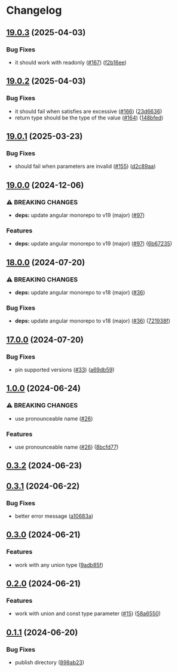 # Changelog

## [19.0.3](https://github.com/soc221b/ngx-exhaustive-check/compare/v19.0.2...v19.0.3) (2025-04-03)


### Bug Fixes

* it should work with readonly ([#167](https://github.com/soc221b/ngx-exhaustive-check/issues/167)) ([f2b16ee](https://github.com/soc221b/ngx-exhaustive-check/commit/f2b16ee53d5ac2a5a4a4c87520e272db2a930337))

## [19.0.2](https://github.com/soc221b/ngx-exhaustive-check/compare/19.0.1...v19.0.2) (2025-04-03)


### Bug Fixes

* it should fail when satisfies are excessive ([#166](https://github.com/soc221b/ngx-exhaustive-check/issues/166)) ([23d6636](https://github.com/soc221b/ngx-exhaustive-check/commit/23d6636fa586411b21764131be92bfb04c4632c5))
* return type should be the type of the value ([#164](https://github.com/soc221b/ngx-exhaustive-check/issues/164)) ([148bfed](https://github.com/soc221b/ngx-exhaustive-check/commit/148bfed527fa37d1c0c48864e07b4f4795adc42e))

## [19.0.1](https://github.com/soc221b/ngx-exhaustive-check/compare/19.0.0...v19.0.1) (2025-03-23)


### Bug Fixes

* should fail when parameters are invalid ([#155](https://github.com/soc221b/ngx-exhaustive-check/issues/155)) ([d2c89aa](https://github.com/soc221b/ngx-exhaustive-check/commit/d2c89aac173261d844c97bffd843d896810cfd56))

## [19.0.0](https://github.com/soc221b/ngx-exhaustive-check/compare/18.0.0...v19.0.0) (2024-12-06)


### ⚠ BREAKING CHANGES

* **deps:** update angular monorepo to v19 (major) ([#97](https://github.com/soc221b/ngx-exhaustive-check/issues/97))

### Features

* **deps:** update angular monorepo to v19 (major) ([#97](https://github.com/soc221b/ngx-exhaustive-check/issues/97)) ([6b67235](https://github.com/soc221b/ngx-exhaustive-check/commit/6b67235982e59252dc1229c1977d2dcdac846ce1))

## [18.0.0](https://github.com/soc221b/ngx-exhaustive-check/compare/17.0.0...v18.0.0) (2024-07-20)


### ⚠ BREAKING CHANGES

* **deps:** update angular monorepo to v18 (major) ([#36](https://github.com/soc221b/ngx-exhaustive-check/issues/36))

### Bug Fixes

* **deps:** update angular monorepo to v18 (major) ([#36](https://github.com/soc221b/ngx-exhaustive-check/issues/36)) ([721938f](https://github.com/soc221b/ngx-exhaustive-check/commit/721938f357cfaf424cb795001b7bd4ca8ff6a23e))

## [17.0.0](https://github.com/soc221b/ngx-exhaustive-check/compare/1.0.0...v17.0.0) (2024-07-20)


### Bug Fixes

* pin supported versions ([#33](https://github.com/soc221b/ngx-exhaustive-check/issues/33)) ([a69db59](https://github.com/soc221b/ngx-exhaustive-check/commit/a69db59c2031a5f326410548351259bdcc7b908f))

## [1.0.0](https://github.com/soc221b/ngx-exhaustive-check/compare/0.3.2...v1.0.0) (2024-06-24)


### ⚠ BREAKING CHANGES

* use pronounceable name ([#26](https://github.com/soc221b/ngx-exhaustive-check/issues/26))

### Features

* use pronounceable name ([#26](https://github.com/soc221b/ngx-exhaustive-check/issues/26)) ([8bcfd77](https://github.com/soc221b/ngx-exhaustive-check/commit/8bcfd77538057240d1259f8770ed15c752d93631))

## [0.3.2](https://github.com/soc221b/ngx-exhaustive-check/compare/0.3.1...v0.3.2) (2024-06-23)

## [0.3.1](https://github.com/soc221b/ngx-exhaustive-check/compare/0.3.0...v0.3.1) (2024-06-22)


### Bug Fixes

* better error message ([a10683a](https://github.com/soc221b/ngx-exhaustive-check/commit/a10683aa842585b88e8289ba1401e9f8924cdada))

## [0.3.0](https://github.com/soc221b/ngx-exhaustive-check/compare/0.2.1...v0.3.0) (2024-06-21)


### Features

* work with any union type ([9adb85f](https://github.com/soc221b/ngx-exhaustive-check/commit/9adb85f46db4787a356999365d6ca09a1b084037))

## [0.2.0](https://github.com/soc221b/ngx-exhaustive-check/compare/0.1.1...v0.2.0) (2024-06-21)


### Features

* work with union and const type parameter ([#15](https://github.com/soc221b/ngx-exhaustive-check/issues/15)) ([58a6550](https://github.com/soc221b/ngx-exhaustive-check/commit/58a655052f24e429ce749e1e74a66ae497b2a4e5))

## [0.1.1](https://github.com/soc221b/ngx-exhaustive-check/compare/0.1.0...v0.1.1) (2024-06-20)


### Bug Fixes

* publish directory ([898ab23](https://github.com/soc221b/ngx-exhaustive-check/commit/898ab2319bc92674a16873a3ee21fa5ca2004346))
